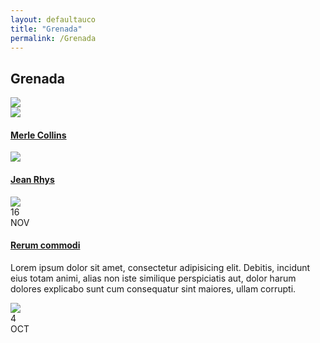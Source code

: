 ```yaml
---
layout: defaultauco
title: "Grenada"
permalink: /Grenada
---
```

<div class="container-0">
    <div class="container-title">
        <span class="country"><h2>Grenada</h2></span>
        <div class="photo-co">
          <img src="https://www.worldatlas.com/r/w960-q80/upload/52/57/73/gd-01.png" >
    </div>
</div>
<!-- partial:index.partial.html -->
<div class="container">
  <div class="timeline clearfix">
  <div class="vertical-line">
  <div id="post-1" class="vesti-col timeline-post">
   <div class="vesti-content-wrapper">
     <div class="photo">
       <img src="https://english.umd.edu/sites/default/files/styles/small_320px_w/public/2021-02/merle-collins-headshot_0.jpg?itok=3eAHknSv">
       <div class="vesti-date-wrapper">
         <div class="vesti-date">
         </div>
       </div>
     </div>
     <div class="vesti-desc">
       <a class="desc-a" href="#">
         <h4><a href="/mcollins">Merle Collins</a></h4>
       </a>
     </div>
   </div>
 </div>
    <div id="post-2" class="vesti-col timeline-post">
      <div class="vesti-content-wrapper">
        <div class="photo">
          <img src="https://3.bp.blogspot.com/-dNS72IPVUus/UDjbUHToTRI/AAAAAAAADC0/5ujqjIed854/s1600/jean+rhys.jpg">
          <div class="vesti-date-wrapper">
            <div class="vesti-date">
            </div>
          </div>
        </div>
        <div class="vesti-desc">
          <a class="desc-a" href="#">
            <h4><a href="/rhys">Jean Rhys</a></h4>
          </a>
        </div>
      </div>
    </div>
    <div id="post-3" class="vesti-col timeline-post">
      <div class="vesti-content-wrapper">
        <div class="photo">
          <img src="http://res.cloudinary.com/do5ht5y0y/image/upload/v1501322753/post-img-4_zpsazehwtua_ewyer0.jpg">
          <div class="vesti-date-wrapper">
            <div class="vesti-date">
              <span class="day">16</span>
              <br>
              <span class="month">NOV</span>
            </div>
          </div>
        </div>
        <div class="vesti-desc">
          <a class="desc-a" href="#">
            <h4>Rerum commodi</h4>
          </a>
          <p>Lorem ipsum dolor sit amet, consectetur adipisicing elit. Debitis, incidunt eius totam animi, alias non iste similique perspiciatis aut, dolor harum dolores explicabo sunt cum consequatur sint maiores, ullam corrupti.</p>
        </div>
      </div>
    </div>
    <div id="post-4" class="vesti-col timeline-post">
      <div class="vesti-content-wrapper">
        <div class="photo">
          <img src="http://res.cloudinary.com/do5ht5y0y/image/upload/v1501322753/post-img-3_zpsxo9mx2fx_lqohzy.jpg">
          <div class="vesti-date-wrapper">
            <div class="vesti-date">
              <span class="day">4</span>
              <br>
              <span class="month">OCT</span>
            </div>
          </div>
        </div>
      </div>
    </div>
    </div>
  </div>
</div>
<!-- partial -->
